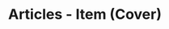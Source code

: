 ---
layout: articles
title: Articles - Item (Cover)
tags: Template
articles:
  data_source: site.tags.Template
cover: /assets/images/axure/articles-item-cover.jpg
---